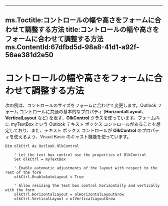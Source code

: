 

---
ms.Toctitle:コントロールの幅や高さをフォームに合わせて調整する方法
title:コントロールの幅や高さをフォームに合わせて調整する方法
ms.ContentId:67dfbd5d-98a8-41d1-a92f-56ae381d2e50
---
# コントロールの幅や高さをフォームに合わせて調整する方法




次の例は、コントロールのサイズをフォームに合わせて変更します。Outlook フォーム コントロールに共通の基本的なプロパティ (**HorizontalLayout**、**VerticalLayout** など) を表す、**OlkControl** クラスを使っています。フォーム内に myTextBox という Outlook テキスト ボックス コントロールがあることを想定しており、また、テキスト ボックス コントロールが **OlkControl** のプロパティを使えるよう、Visual Basic のキャスト機能を使っています。

```sourcecode
Dim olkCtrl As Outlook.OlkControl

    ' Let the text box control use the properties of OlkControl
    Set olkCtrl = myTextBox
    
    ' Enable automatic adjustments of the layout with respect to the rest of the form
    olkCtrl.EnableAutoLayout = True

    ' Allow resizing the text box control horizontally and vertically with the form
    olkCtrl.HorizontalLayout = olHorizontalLayoutGrow
    olkCtrl.VerticalLayout = olVerticalLayoutGrow

```



